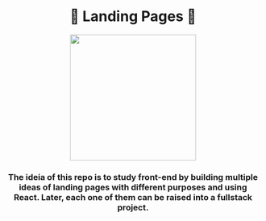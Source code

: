 <h1 align="center">🛬 Landing Pages 🛬</h1>

<p align="center">
    <a href="https://reactnative.dev/">
        <img src="https://upload.wikimedia.org/wikipedia/commons/thumb/a/a7/React-icon.svg/1280px-React-icon.svg.png" width=250px />
    </a>
</p>

<h3 align="center">The ideia of this repo is to study front-end by building multiple ideas of landing pages with different purposes and using React. Later, each one of them can be raised into a fullstack project.
</h3>
